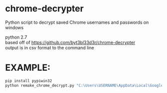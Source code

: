 chrome-decrypter
================
Python script to decrypt saved Chrome usernames and passwords on windows

python 2.7  
based off of https://github.com/byt3bl33d3r/chrome-decrypter  
output is in csv format to the command line

# EXAMPLE:  

```cmd
pip install pypiwin32
python remake_chrome_decrypt.py "C:\Users\USERNAME\AppData\Local\Google\Chrome\User Data\Default\Login Data" > accounts.csv
```
